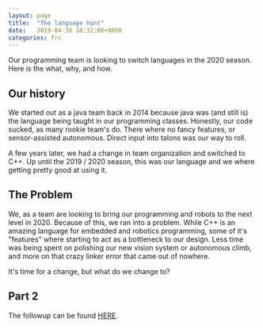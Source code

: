 ```yaml
---
layout: page
title:  "The language hunt"
date:   2019-04-30 18:32:00+0000
categories: frc
---
```


Our programming team is looking to switch languages in the 2020 season. Here is the what, why, and how.

## Our history
We started out as a java team back in 2014 because java was (and still is) the language being taught in our programming classes. Honestly, our code sucked, as many rookie team's do. There where no fancy features, or sensor-assisted autonomous. Direct input into talons was our way to roll. 

A few years later, we had a change in team organization and switched to C++. Up until the 2019 / 2020 season, this was our language and we where getting pretty good at using it.

## The Problem
We, as a team are looking to bring our programming and robots to the next level in 2020. Because of this, we ran into a problem. While C++ is an amazing language for embedded and robotics programming, some of it's "features" where starting to act as a bottleneck to our design. Less time was being spent on polishing our new vision system or autonomous climb, and more on that crazy linker error that came out of nowhere.

It's time for a change, but what do we change to?

## Part 2
The followup can be found [HERE](/frc/2019/06/24/LanguageHunt2.html).

